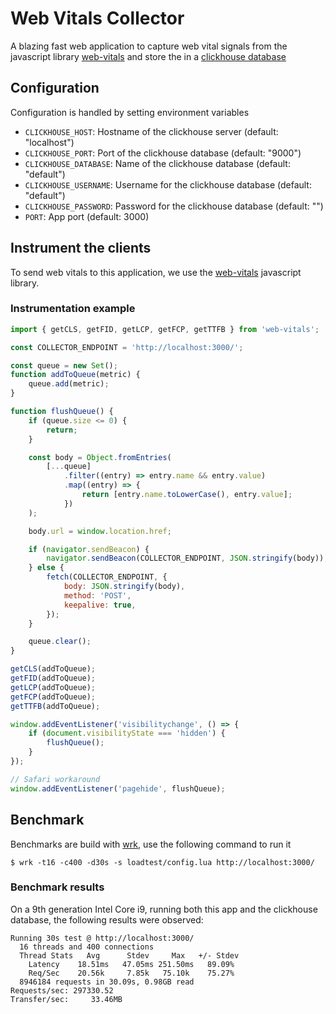 # Web Vitals Collector

A blazing fast web application to capture web vital signals from the javascript library 
[web-vitals](https://github.com/GoogleChrome/web-vitals) and store the in a 
[clickhouse database](https://clickhouse.com/)

## Configuration

Configuration is handled by setting environment variables

* `CLICKHOUSE_HOST`: Hostname of the clickhouse server (default: "localhost")
* `CLICKHOUSE_PORT`: Port of the clickhouse database (default: "9000")
* `CLICKHOUSE_DATABASE`: Name of the clickhouse database (default: "default")
* `CLICKHOUSE_USERNAME`: Username for the clickhouse database (default: "default")
* `CLICKHOUSE_PASSWORD`: Password for the clickhouse database (default: "")
* `PORT`: App port (default: 3000)


## Instrument the clients

To send web vitals to this application, we use the [web-vitals](https://github.com/GoogleChrome/web-vitals) 
javascript library.

### Instrumentation example

```javascript
import { getCLS, getFID, getLCP, getFCP, getTTFB } from 'web-vitals';

const COLLECTOR_ENDPOINT = 'http://localhost:3000/';

const queue = new Set();
function addToQueue(metric) {
    queue.add(metric);
}

function flushQueue() {
    if (queue.size <= 0) {
        return;
    }

    const body = Object.fromEntries(
        [...queue]
            .filter((entry) => entry.name && entry.value)
            .map((entry) => {
                return [entry.name.toLowerCase(), entry.value];
            })
    );

    body.url = window.location.href;

    if (navigator.sendBeacon) {
        navigator.sendBeacon(COLLECTOR_ENDPOINT, JSON.stringify(body));
    } else {
        fetch(COLLECTOR_ENDPOINT, {
            body: JSON.stringify(body),
            method: 'POST',
            keepalive: true,
        });
    }

    queue.clear();
}

getCLS(addToQueue);
getFID(addToQueue);
getLCP(addToQueue);
getFCP(addToQueue);
getTTFB(addToQueue);

window.addEventListener('visibilitychange', () => {
    if (document.visibilityState === 'hidden') {
        flushQueue();
    }
});

// Safari workaround
window.addEventListener('pagehide', flushQueue);
```

## Benchmark

Benchmarks are build with [wrk](https://github.com/wg/wrk), use the following command to run it

```shell
$ wrk -t16 -c400 -d30s -s loadtest/config.lua http://localhost:3000/
```

### Benchmark results

On a 9th generation Intel Core i9, running both this app and the clickhouse database, the following results were 
observed:

```
Running 30s test @ http://localhost:3000/
  16 threads and 400 connections
  Thread Stats   Avg      Stdev     Max   +/- Stdev
    Latency    18.51ms   47.05ms 251.50ms   89.09%
    Req/Sec    20.56k     7.85k   75.10k    75.27%
  8946184 requests in 30.09s, 0.98GB read
Requests/sec: 297330.52
Transfer/sec:     33.46MB
```